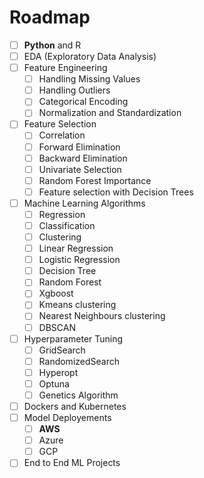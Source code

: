 # Roadmap
- [ ] **Python** and R
- [ ] EDA (Exploratory Data Analysis)
- [ ] Feature Engineering
    - [ ] Handling Missing Values
    - [ ] Handling Outliers
    - [ ] Categorical Encoding
    - [ ] Normalization and Standardization
- [ ] Feature Selection
    - [ ] Correlation
    - [ ] Forward Elimination
    - [ ] Backward Elimination
    - [ ] Univariate Selection
    - [ ] Random Forest Importance
    - [ ] Feature selection with Decision Trees
- [ ] Machine Learning Algorithms
    - [ ] Regression
    - [ ] Classification
    - [ ] Clustering
    - [ ] Linear Regression
    - [ ] Logistic Regression
    - [ ] Decision Tree
    - [ ] Random Forest
    - [ ] Xgboost
    - [ ] Kmeans clustering
    - [ ] Nearest Neighbours clustering
    - [ ] DBSCAN
- [ ] Hyperparameter Tuning
    - [ ] GridSearch
    - [ ] RandomizedSearch
    - [ ] Hyperopt
    - [ ] Optuna
    - [ ] Genetics Algorithm
- [ ] Dockers and Kubernetes
- [ ] Model Deployements
    - [ ] **AWS**
    - [ ] Azure
    - [ ] GCP
- [ ] End to End ML Projects